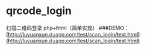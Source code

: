 # qrcode_login
扫描二维码登录 php+html（简单实现）
###DEMO：[http://luyuanxun.duapp.com/test/scan_login/test.html](http://luyuanxun.duapp.com/test/scan_login/test.html) 
